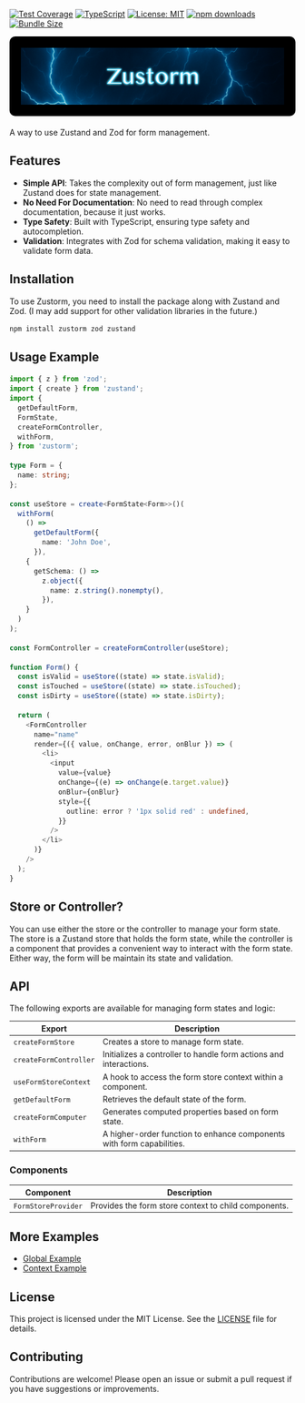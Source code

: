 [![Test Coverage](https://img.shields.io/badge/coverage-100%25-brightgreen.svg)](https://github.com/mooalot/zustorm)
[![TypeScript](https://img.shields.io/badge/TypeScript-Ready-blue.svg)](https://www.typescriptlang.org/)
[![License: MIT](https://img.shields.io/badge/License-MIT-yellow.svg)](https://opensource.org/licenses/MIT)
[![npm downloads](https://img.shields.io/npm/dm/zustorm.svg)](https://www.npmjs.com/package/zustorm)
[![Bundle Size](https://img.shields.io/bundlephobia/minzip/zustorm)](https://bundlephobia.com/package/zustorm)

<div style="display: flex; justify-content: center; align-items: center; margin-bottom: 20px; background-color: #000000; padding: 20px; border-radius: 10px;">
<img src="./zustorm-art.jpg" alt="Zustorm Logo" style="width: 100%; max-width: 600px; height: auto; display: block; margin: 0 auto; height: 100px; object-fit: cover;">
</div>

A way to use Zustand and Zod for form management.

## Features

- **Simple API**: Takes the complexity out of form management, just like Zustand does for state management.
- **No Need For Documentation**: No need to read through complex documentation, because it just works.
- **Type Safety**: Built with TypeScript, ensuring type safety and autocompletion.
- **Validation**: Integrates with Zod for schema validation, making it easy to validate form data.

## Installation

To use Zustorm, you need to install the package along with Zustand and Zod. (I may add support for other validation libraries in the future.)

```bash
npm install zustorm zod zustand
```

## Usage Example

```typescript
import { z } from 'zod';
import { create } from 'zustand';
import {
  getDefaultForm,
  FormState,
  createFormController,
  withForm,
} from 'zustorm';

type Form = {
  name: string;
};

const useStore = create<FormState<Form>>()(
  withForm(
    () =>
      getDefaultForm({
        name: 'John Doe',
      }),
    {
      getSchema: () =>
        z.object({
          name: z.string().nonempty(),
        }),
    }
  )
);

const FormController = createFormController(useStore);

function Form() {
  const isValid = useStore((state) => state.isValid);
  const isTouched = useStore((state) => state.isTouched);
  const isDirty = useStore((state) => state.isDirty);

  return (
    <FormController
      name="name"
      render={({ value, onChange, error, onBlur }) => (
        <li>
          <input
            value={value}
            onChange={(e) => onChange(e.target.value)}
            onBlur={onBlur}
            style={{
              outline: error ? '1px solid red' : undefined,
            }}
          />
        </li>
      )}
    />
  );
}
```

## Store or Controller?

You can use either the store or the controller to manage your form state. The store is a Zustand store that holds the form state, while the controller is a component that provides a convenient way to interact with the form state. Either way, the form will be
maintain its state and validation.

## API

The following exports are available for managing form states and logic:

| Export                 | Description                                                           |
| ---------------------- | --------------------------------------------------------------------- |
| `createFormStore`      | Creates a store to manage form state.                                 |
| `createFormController` | Initializes a controller to handle form actions and interactions.     |
| `useFormStoreContext`  | A hook to access the form store context within a component.           |
| `getDefaultForm`       | Retrieves the default state of the form.                              |
| `createFormComputer`   | Generates computed properties based on form state.                    |
| `withForm`             | A higher-order function to enhance components with form capabilities. |

### Components

| Component           | Description                                          |
| ------------------- | ---------------------------------------------------- |
| `FormStoreProvider` | Provides the form store context to child components. |

## More Examples

- [Global Example](https://github.com/mooalot/zustorm/tree/main/examples/global)
- [Context Example](https://github.com/mooalot/zustorm/tree/main/examples/context)

## License

This project is licensed under the MIT License. See the [LICENSE](LICENSE) file for details.

## Contributing

Contributions are welcome! Please open an issue or submit a pull request if you have suggestions or improvements.
